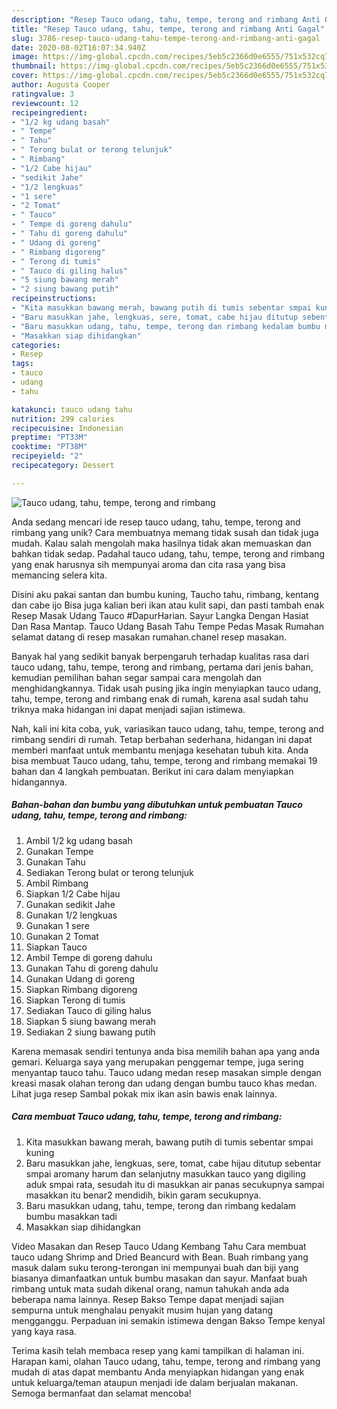 ```yaml
---
description: "Resep Tauco udang, tahu, tempe, terong and rimbang Anti Gagal"
title: "Resep Tauco udang, tahu, tempe, terong and rimbang Anti Gagal"
slug: 3786-resep-tauco-udang-tahu-tempe-terong-and-rimbang-anti-gagal
date: 2020-08-02T16:07:34.940Z
image: https://img-global.cpcdn.com/recipes/5eb5c2366d0e6555/751x532cq70/tauco-udang-tahu-tempe-terong-and-rimbang-foto-resep-utama.jpg
thumbnail: https://img-global.cpcdn.com/recipes/5eb5c2366d0e6555/751x532cq70/tauco-udang-tahu-tempe-terong-and-rimbang-foto-resep-utama.jpg
cover: https://img-global.cpcdn.com/recipes/5eb5c2366d0e6555/751x532cq70/tauco-udang-tahu-tempe-terong-and-rimbang-foto-resep-utama.jpg
author: Augusta Cooper
ratingvalue: 3
reviewcount: 12
recipeingredient:
- "1/2 kg udang basah"
- " Tempe"
- " Tahu"
- " Terong bulat or terong telunjuk"
- " Rimbang"
- "1/2 Cabe hijau"
- "sedikit Jahe"
- "1/2 lengkuas"
- "1 sere"
- "2 Tomat"
- " Tauco"
- " Tempe di goreng dahulu"
- " Tahu di goreng dahulu"
- " Udang di goreng"
- " Rimbang digoreng"
- " Terong di tumis"
- " Tauco di giling halus"
- "5 siung bawang merah"
- "2 siung bawang putih"
recipeinstructions:
- "Kita masukkan bawang merah, bawang putih di tumis sebentar smpai kuning"
- "Baru masukkan jahe, lengkuas, sere, tomat, cabe hijau ditutup sebentar smpai aromany harum dan selanjutny masukkan tauco yang digiling aduk smpai rata, sesudah itu di masukkan air panas secukupnya sampai masakkan itu benar2 mendidih, bikin garam secukupnya."
- "Baru masukkan udang, tahu, tempe, terong dan rimbang kedalam bumbu masakkan tadi"
- "Masakkan siap dihidangkan"
categories:
- Resep
tags:
- tauco
- udang
- tahu

katakunci: tauco udang tahu 
nutrition: 299 calories
recipecuisine: Indonesian
preptime: "PT33M"
cooktime: "PT38M"
recipeyield: "2"
recipecategory: Dessert

---
```



![Tauco udang, tahu, tempe, terong and rimbang](https://img-global.cpcdn.com/recipes/5eb5c2366d0e6555/751x532cq70/tauco-udang-tahu-tempe-terong-and-rimbang-foto-resep-utama.jpg)

Anda sedang mencari ide resep tauco udang, tahu, tempe, terong and rimbang yang unik? Cara membuatnya memang tidak susah dan tidak juga mudah. Kalau salah mengolah maka hasilnya tidak akan memuaskan dan bahkan tidak sedap. Padahal tauco udang, tahu, tempe, terong and rimbang yang enak harusnya sih mempunyai aroma dan cita rasa yang bisa memancing selera kita.

Disini aku pakai santan dan bumbu kuning, Taucho tahu, rimbang, kentang dan cabe ijo Bisa juga kalian beri ikan atau kulit sapi, dan pasti tambah enak Resep Masak Udang Tauco #DapurHarian. Sayur Langka Dengan Hasiat Dan Rasa Mantap. Tauco Udang Basah Tahu Tempe Pedas Masak Rumahan selamat datang di resep masakan rumahan.chanel resep masakan.

Banyak hal yang sedikit banyak berpengaruh terhadap kualitas rasa dari tauco udang, tahu, tempe, terong and rimbang, pertama dari jenis bahan, kemudian pemilihan bahan segar sampai cara mengolah dan menghidangkannya. Tidak usah pusing jika ingin menyiapkan tauco udang, tahu, tempe, terong and rimbang enak di rumah, karena asal sudah tahu triknya maka hidangan ini dapat menjadi sajian istimewa.


Nah, kali ini kita coba, yuk, variasikan tauco udang, tahu, tempe, terong and rimbang sendiri di rumah. Tetap berbahan sederhana, hidangan ini dapat memberi manfaat untuk membantu menjaga kesehatan tubuh kita. Anda bisa membuat Tauco udang, tahu, tempe, terong and rimbang memakai 19 bahan dan 4 langkah pembuatan. Berikut ini cara dalam menyiapkan hidangannya.

<!--inarticleads1-->

##### Bahan-bahan dan bumbu yang dibutuhkan untuk pembuatan Tauco udang, tahu, tempe, terong and rimbang:

1. Ambil 1/2 kg udang basah
1. Gunakan  Tempe
1. Gunakan  Tahu
1. Sediakan  Terong bulat or terong telunjuk
1. Ambil  Rimbang
1. Siapkan 1/2 Cabe hijau
1. Gunakan sedikit Jahe
1. Gunakan 1/2 lengkuas
1. Gunakan 1 sere
1. Gunakan 2 Tomat
1. Siapkan  Tauco
1. Ambil  Tempe di goreng dahulu
1. Gunakan  Tahu di goreng dahulu
1. Gunakan  Udang di goreng
1. Siapkan  Rimbang digoreng
1. Siapkan  Terong di tumis
1. Sediakan  Tauco di giling halus
1. Siapkan 5 siung bawang merah
1. Sediakan 2 siung bawang putih


Karena memasak sendiri tentunya anda bisa memilih bahan apa yang anda gemari. Keluarga saya yang merupakan penggemar tempe, juga sering menyantap tauco tahu. Tauco udang medan resep masakan simple dengan kreasi masak olahan terong dan udang dengan bumbu tauco khas medan. Lihat juga resep Sambal pokak mix ikan asin bawis enak lainnya. 

<!--inarticleads2-->

##### Cara membuat Tauco udang, tahu, tempe, terong and rimbang:

1. Kita masukkan bawang merah, bawang putih di tumis sebentar smpai kuning
1. Baru masukkan jahe, lengkuas, sere, tomat, cabe hijau ditutup sebentar smpai aromany harum dan selanjutny masukkan tauco yang digiling aduk smpai rata, sesudah itu di masukkan air panas secukupnya sampai masakkan itu benar2 mendidih, bikin garam secukupnya.
1. Baru masukkan udang, tahu, tempe, terong dan rimbang kedalam bumbu masakkan tadi
1. Masakkan siap dihidangkan


Video Masakan dan Resep Tauco Udang Kembang Tahu Cara membuat tauco udang Shrimp and Dried Beancurd with Bean. Buah rimbang yang masuk dalam suku terong-terongan ini mempunyai buah dan biji yang biasanya dimanfaatkan untuk bumbu masakan dan sayur. Manfaat buah rimbang untuk mata sudah dikenal orang, namun tahukah anda ada beberapa nama lainnya. Resep Bakso Tempe dapat menjadi sajian sempurna untuk menghalau penyakit musim hujan yang datang mengganggu. Perpaduan ini semakin istimewa dengan Bakso Tempe kenyal yang kaya rasa. 

Terima kasih telah membaca resep yang kami tampilkan di halaman ini. Harapan kami, olahan Tauco udang, tahu, tempe, terong and rimbang yang mudah di atas dapat membantu Anda menyiapkan hidangan yang enak untuk keluarga/teman ataupun menjadi ide dalam berjualan makanan. Semoga bermanfaat dan selamat mencoba!
